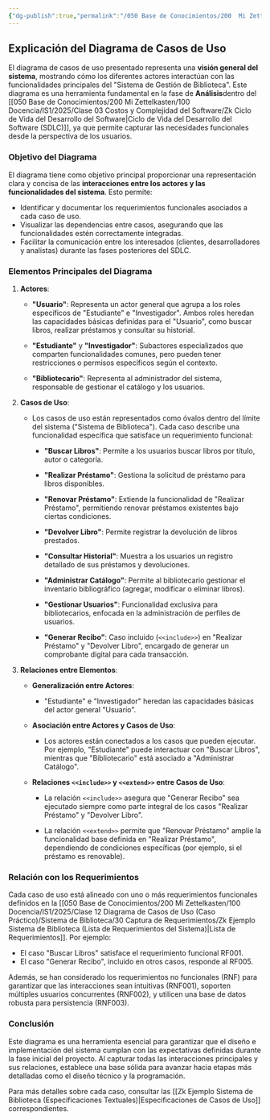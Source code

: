 ```yaml
---
{"dg-publish":true,"permalink":"/050 Base de Conocimientos/200  Mi Zettelkasten/100 Docencia/IS1/2025/Clase 12 Diagrama de Casos de Uso (Caso Práctico)/Sistema de Biblioteca/40 Análisis de Requerimientos/Zk Ejemplo Sistema de Biblioteca (Explicación del Diagrama de Casos de Uso)/","tags":["digitalGarden","diagramaCasosDeUso"]}
---
```


## Explicación del Diagrama de Casos de Uso

El diagrama de casos de uso presentado representa una **visión general del sistema**, mostrando cómo los diferentes actores interactúan con las funcionalidades principales del "Sistema de Gestión de Biblioteca". Este diagrama es una herramienta fundamental en la fase de **Análisis**dentro del [[050 Base de Conocimientos/200  Mi Zettelkasten/100 Docencia/IS1/2025/Clase 03 Costos y Complejidad del Software/Zk Ciclo de Vida del Desarrollo del Software\|Ciclo de Vida del Desarrollo del Software (SDLC)]], ya que permite capturar las necesidades funcionales desde la perspectiva de los usuarios.

### Objetivo del Diagrama

El diagrama tiene como objetivo principal proporcionar una representación clara y concisa de las **interacciones entre los actores y las funcionalidades del sistema**. Esto permite:

- Identificar y documentar los requerimientos funcionales asociados a cada caso de uso.
- Visualizar las dependencias entre casos, asegurando que las funcionalidades estén correctamente integradas.
- Facilitar la comunicación entre los interesados (clientes, desarrolladores y analistas) durante las fases posteriores del SDLC.

### Elementos Principales del Diagrama

1. **Actores**:
    
    - **"Usuario"**: Representa un actor general que agrupa a los roles específicos de "Estudiante" e "Investigador". Ambos roles heredan las capacidades básicas definidas para el "Usuario", como buscar libros, realizar préstamos y consultar su historial.
        
    - **"Estudiante"** y **"Investigador"**: Subactores especializados que comparten funcionalidades comunes, pero pueden tener restricciones o permisos específicos según el contexto.
        
    - **"Bibliotecario"**: Representa al administrador del sistema, responsable de gestionar el catálogo y los usuarios.
        
2. **Casos de Uso**:
    
    - Los casos de uso están representados como óvalos dentro del límite del sistema ("Sistema de Biblioteca"). Cada caso describe una funcionalidad específica que satisface un requerimiento funcional:
        
        - **"Buscar Libros"**: Permite a los usuarios buscar libros por título, autor o categoría.
            
        - **"Realizar Préstamo"**: Gestiona la solicitud de préstamo para libros disponibles.
            
        - **"Renovar Préstamo"**: Extiende la funcionalidad de "Realizar Préstamo", permitiendo renovar préstamos existentes bajo ciertas condiciones.
            
        - **"Devolver Libro"**: Permite registrar la devolución de libros prestados.
            
        - **"Consultar Historial"**: Muestra a los usuarios un registro detallado de sus préstamos y devoluciones.
            
        - **"Administrar Catálogo"**: Permite al bibliotecario gestionar el inventario bibliográfico (agregar, modificar o eliminar libros).
            
        - **"Gestionar Usuarios"**: Funcionalidad exclusiva para bibliotecarios, enfocada en la administración de perfiles de usuarios.
            
        - **"Generar Recibo"**: Caso incluido (`<<include>>`) en "Realizar Préstamo" y "Devolver Libro", encargado de generar un comprobante digital para cada transacción.
            
3. **Relaciones entre Elementos**:
    
    - **Generalización entre Actores**:
        
        - "Estudiante" e "Investigador" heredan las capacidades básicas del actor general "Usuario".
            
    - **Asociación entre Actores y Casos de Uso**:
        
        - Los actores están conectados a los casos que pueden ejecutar. Por ejemplo, "Estudiante" puede interactuar con "Buscar Libros", mientras que "Bibliotecario" está asociado a "Administrar Catálogo".
            
    - **Relaciones `<<include>>` y `<<extend>>` entre Casos de Uso**:
        
        - La relación `<<include>>` asegura que "Generar Recibo" sea ejecutado siempre como parte integral de los casos "Realizar Préstamo" y "Devolver Libro".

        - La relación `<<extend>>` permite que "Renovar Préstamo" amplíe la funcionalidad base definida en "Realizar Préstamo", dependiendo de condiciones específicas (por ejemplo, si el préstamo es renovable).

### Relación con los Requerimientos

Cada caso de uso está alineado con uno o más requerimientos funcionales definidos en la [[050 Base de Conocimientos/200  Mi Zettelkasten/100 Docencia/IS1/2025/Clase 12 Diagrama de Casos de Uso (Caso Práctico)/Sistema de Biblioteca/30 Captura de Requerimientos/Zk Ejemplo Sistema de Biblioteca (Lista de Requerimientos del Sistema)\|Lista de Requerimientos]]. Por ejemplo:

- El caso "Buscar Libros" satisface el requerimiento funcional RF001.
- El caso "Generar Recibo", incluido en otros casos, responde al RF005.

Además, se han considerado los requerimientos no funcionales (RNF) para garantizar que las interacciones sean intuitivas (RNF001), soporten múltiples usuarios concurrentes (RNF002), y utilicen una base de datos robusta para persistencia (RNF003).

### Conclusión

Este diagrama es una herramienta esencial para garantizar que el diseño e implementación del sistema cumplan con las expectativas definidas durante la fase inicial del proyecto. Al capturar todas las interacciones principales y sus relaciones, establece una base sólida para avanzar hacia etapas más detalladas como el diseño técnico y la programación.

Para más detalles sobre cada caso, consultar las [[Zk Ejemplo Sistema de Biblioteca (Especificaciones Textuales)\|Especificaciones de Casos de Uso]] correspondientes.
